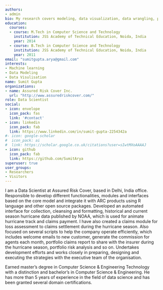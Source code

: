```yaml
---
authors:
- admin
bio: My research covers modeling, data visualization, data wrangling, portfolio analysis, report creation using statistical programming language R.
education:
  courses:
  - course: M.Tech in Computer Science and Technology
    institution: JSS Academy of Technical Education, Noida, India
    year: 2014
  - course: B.Tech in Computer Science and Technology
    institution: JSS Academy of Technical Education, Noida, India
    year: 2011
email: "sumitgupta.arya@gmail.com"
interests:
- Machine learning
- Data Modeling
- Data Visulisation
name: Sumit Gupta
organizations:
- name: Assured Risk Cover Inc.
  url: "http://www.assuredriskcover.com/"
role: Data Scientist
social:
- icon: envelope
  icon_pack: fas
  link: '#contact'
- icon: linkedin
  icon_pack: fab
  link: https://www.linkedin.com/in/sumit-gupta-2254342a
#- icon: google-scholar
#  icon_pack: ai
#  link: https://scholar.google.co.uk/citations?user=sIwtMXoAAAAJ
- icon: github
  icon_pack: fab
  link: https://github.com/SumitArya
superuser: true
user_groups:
- Researchers
- Visitors
---
```


I am a Data Scientist at Assured Risk Cover, based in Delhi, India office. Responsible to develop different functionalities, modules and interfaces based on the core model and integrate it with ARC products using R language and other open source packages. Developed an automated interface for collection, cleansing and formatting, historical and current season hurricane data published by NOAA, which is used for animate hurricane track and claims payment. I have also created a claims module for loss assessment to claims settlement during the hurricane season. Also focused on several scripts to help the company operate efficiently, which includes welcome emails to new customer, generate the commission for agents each month, portfolio claims report to share with the insurer during the hurricane season, portfolio risk analysis and so on. Undertakes development efforts and works closely in preparing, designing and executing the strategies with the executive team of the organisation. 

Earned master’s degree in Computer Science & Engineering Technology with a distinction and bachelor’s in Computer Science & Engineering. He has more than 5 years of experience in the field of data science and has been granted several domain certifications. 
